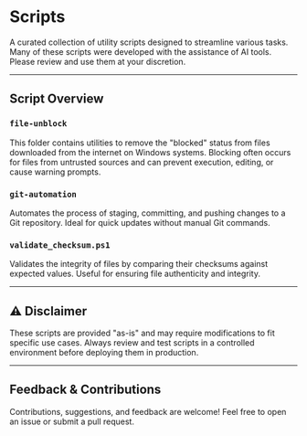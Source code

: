 # Scripts

A curated collection of utility scripts designed to streamline various tasks. Many of these scripts were developed with the assistance of AI tools. Please review and use them at your discretion.

---

## Script Overview

### `file-unblock`
This folder contains utilities to remove the "blocked" status from files downloaded from the internet on Windows systems. Blocking often occurs for files from untrusted sources and can prevent execution, editing, or cause warning prompts.

### `git-automation`
Automates the process of staging, committing, and pushing changes to a Git repository. Ideal for quick updates without manual Git commands.

### `validate_checksum.ps1`
Validates the integrity of files by comparing their checksums against expected values. Useful for ensuring file authenticity and integrity.

---

## ⚠️ Disclaimer

These scripts are provided "as-is" and may require modifications to fit specific use cases. Always review and test scripts in a controlled environment before deploying them in production.

---

## Feedback & Contributions

Contributions, suggestions, and feedback are welcome! Feel free to open an issue or submit a pull request.

